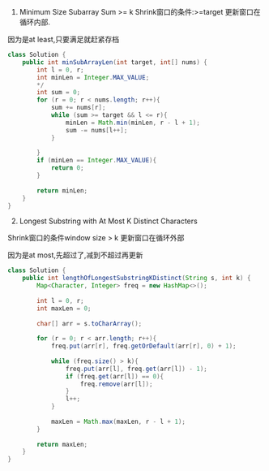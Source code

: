 1. Minimum Size Subarray Sum >= k
Shrink窗口的条件:>=target
更新窗口在循环内部.

因为是at least,只要满足就赶紧存档

```java
class Solution {
    public int minSubArrayLen(int target, int[] nums) {
        int l = 0, r;
        int minLen = Integer.MAX_VALUE;
        */
        int sum = 0;
        for (r = 0; r < nums.length; r++){
            sum += nums[r];
            while (sum >= target && l <= r){
                minLen = Math.min(minLen, r - l + 1);
                sum -= nums[l++];
            }
            
        }
        if (minLen == Integer.MAX_VALUE){
            return 0;
        }
        
        return minLen;
    }
}
```

2. Longest Substring with At Most K Distinct Characters

Shrink窗口的条件window size > k
更新窗口在循环外部

因为是at most,先超过了,减到不超过再更新

```java
class Solution {
    public int lengthOfLongestSubstringKDistinct(String s, int k) {
        Map<Character, Integer> freq = new HashMap<>();
        
        int l = 0, r;
        int maxLen = 0;
        
        char[] arr = s.toCharArray();
        
        for (r = 0; r < arr.length; r++){
            freq.put(arr[r], freq.getOrDefault(arr[r], 0) + 1);
            
            while (freq.size() > k){
                freq.put(arr[l], freq.get(arr[l]) - 1);
                if (freq.get(arr[l]) == 0){
                    freq.remove(arr[l]);
                }
                l++;
            }
            
            maxLen = Math.max(maxLen, r - l + 1);
        }
        
        return maxLen;
    }
}
```


